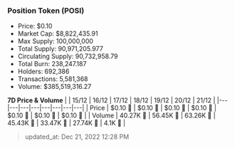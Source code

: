
  ### Position Token (POSI)
  - Price: $0.10
  - Market Cap: $8,822,435.91
  - Max Supply: 100,000,000
  - Total Supply: 90,971,205.977
  - Circulating Supply: 90,732,958.79
  - Total Burn: 238,247.187
  - Holders: 692,386
  - Transactions: 5,581,368
  - Volume: $385,519,316.27

  **7D Price & Volume**
  | | 15&#x2F;12 | 16&#x2F;12 | 17&#x2F;12 | 18&#x2F;12 | 19&#x2F;12 | 20&#x2F;12 | 21&#x2F;12 |
  |---|---|---|---|---|---|---|---|
  | Price | $0.10 🔻 | $0.10 🔻 | $0.10 🚀 | $0.10 🚀 | $0.10 🔻 | $0.10 🚀 | $0.10 🔻 |
  | Volume | 40.27K 🔻 | 56.45K 🚀 | 63.26K 🚀 | 45.43K 🔻 | 33.47K 🔻 | 27.74K 🔻 | 4.1K 🔻 |

  > updated_at: Dec 21, 2022 12:28 PM
